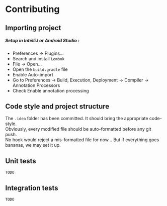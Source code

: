 # Contributing

## Importing project

##### Setup in IntelliJ or Android Studio :

- Preferences → Plugins...
- Search and install `Lombok`
- File → Open...
- Open the `build.gradle` file
- Enable Auto-import
- Go to Preferences → Build, Execution, Deployment → Compiler → Annotation Processors
- Check Enable annotation processing


## Code style and project structure

The `.idea` folder has been committed. It should bring the appropriate code-style.  
Obviously, every modified file should be auto-formatted before any git push.  
No hook would reject a mis-formatted file for now... But if everything goes bananas, we may set it up.


## Unit tests

`TODO`


## Integration tests

`TODO`
